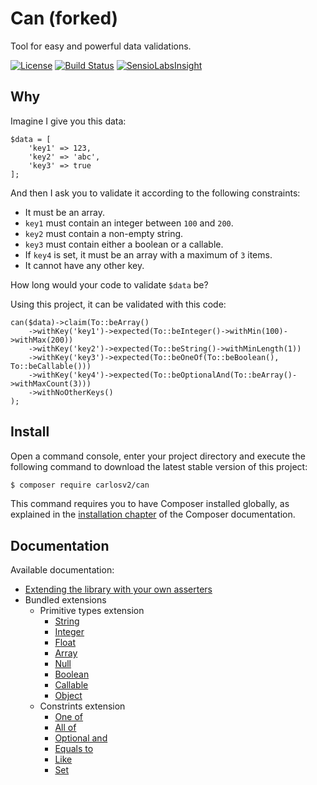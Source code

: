 # Can (forked)

Tool for easy and powerful data validations.

[![License](https://poser.pugx.org/carlosv2/can/license)](https://packagist.org/packages/carlosv2/can)
[![Build Status](https://travis-ci.org/carlosV2/Can.svg?branch=master)](https://travis-ci.org/carlosV2/Can)
[![SensioLabsInsight](https://insight.sensiolabs.com/projects/bc563f45-525d-4862-adaf-149bc06578b3/mini.png)](https://insight.sensiolabs.com/projects/bc563f45-525d-4862-adaf-149bc06578b3)

## Why

Imagine I give you this data:

```
$data = [
	'key1' => 123,
	'key2' => 'abc',
	'key3' => true
];
```

And then I ask you to validate it according to the following constraints:

- It must be an array.
- `key1` must contain an integer between `100` and `200`.
- `key2` must contain a non-empty string.
- `key3` must contain either a boolean or a callable.
- If `key4` is set, it must be an array with a maximum of `3` items.
- It cannot have any other key.

How long would your code to validate `$data` be?

Using this project, it can be validated with this code:

```
can($data)->claim(To::beArray()
    ->withKey('key1')->expected(To::beInteger()->withMin(100)->withMax(200))
    ->withKey('key2')->expected(To::beString()->withMinLength(1))
    ->withKey('key3')->expected(To::beOneOf(To::beBoolean(), To::beCallable()))
    ->withKey('key4')->expected(To::beOptionalAnd(To::beArray()->withMaxCount(3)))
    ->withNoOtherKeys()
);
```

## Install

Open a command console, enter your project directory and execute the
following command to download the latest stable version of this project:

```bash
$ composer require carlosv2/can
```

This command requires you to have Composer installed globally, as explained
in the [installation chapter](https://getcomposer.org/doc/00-intro.md)
of the Composer documentation.

## Documentation

Available documentation:

- [Extending the library with your own asserters](https://github.com/carlosV2/Can/blob/master/docs/extending.md)
- Bundled extensions
  - Primitive types extension
    - [String](https://github.com/carlosV2/Can/blob/master/docs/PrimitiveTypesExtension/string.md)
    - [Integer](https://github.com/carlosV2/Can/blob/master/docs/PrimitiveTypesExtension/integer.md)
    - [Float](https://github.com/carlosV2/Can/blob/master/docs/PrimitiveTypesExtension/float.md)
    - [Array](https://github.com/carlosV2/Can/blob/master/docs/PrimitiveTypesExtension/array.md)
    - [Null](https://github.com/carlosV2/Can/blob/master/docs/PrimitiveTypesExtension/null.md)
    - [Boolean](https://github.com/carlosV2/Can/blob/master/docs/PrimitiveTypesExtension/boolean.md)
    - [Callable](https://github.com/carlosV2/Can/blob/master/docs/PrimitiveTypesExtension/callable.md)
    - [Object](https://github.com/carlosV2/Can/blob/master/docs/PrimitiveTypesExtension/object.md)
  - Constrints extension
    - [One of](https://github.com/carlosV2/Can/blob/master/docs/ConstraintsExtension/one_of.md)
    - [All of](https://github.com/carlosV2/Can/blob/master/docs/ConstraintsExtension/all_of.md)
    - [Optional and](https://github.com/carlosV2/Can/blob/master/docs/ConstraintsExtension/optional_and.md)
    - [Equals to](https://github.com/carlosV2/Can/blob/master/docs/ConstraintsExtension/equals_to.md)
    - [Like](https://github.com/carlosV2/Can/blob/master/docs/ConstraintsExtension/like.md)
    - [Set](https://github.com/carlosV2/Can/blob/master/docs/ConstraintsExtension/set.md)

